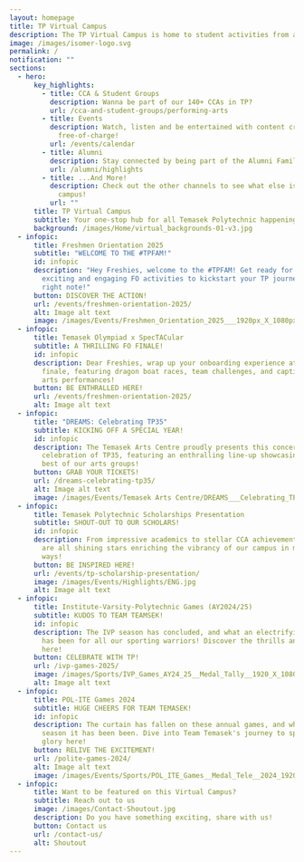 ```yaml
---
layout: homepage
title: TP Virtual Campus
description: The TP Virtual Campus is home to student activities from all across TP!
image: /images/isomer-logo.svg
permalink: /
notification: ""
sections:
  - hero:
      key_highlights:
        - title: CCA & Student Groups
          description: Wanna be part of our 140+ CCAs in TP?
          url: /cca-and-student-groups/performing-arts
        - title: Events
          description: Watch, listen and be entertained with content created by TP,
            free-of-charge!
          url: /events/calendar
        - title: Alumni
          description: Stay connected by being part of the Alumni Family!
          url: /alumni/highlights
        - title: ...And More!
          description: Check out the other channels to see what else is happening around
            campus!
          url: ""
      title: TP Virtual Campus
      subtitle: Your one-stop hub for all Temasek Polytechnic happenings
      background: /images/Home/virtual_backgrounds-01-v3.jpg
  - infopic:
      title: Freshmen Orientation 2025
      subtitle: "WELCOME TO THE #TPFAM!"
      id: infopic
      description: "Hey Freshies, welcome to the #TPFAM! Get ready for a series of
        exciting and engaging FO activities to kickstart your TP journey on the
        right note!"
      button: DISCOVER THE ACTION!
      url: /events/freshmen-orientation-2025/
      alt: Image alt text
      image: /images/Events/Freshmen_Orientation_2025___1920px_X_1080px.jpg
  - infopic:
      title: Temasek Olympiad x SpecTACular
      subtitle: A THRILLING FO FINALE!
      id: infopic
      description: Dear Freshies, wrap up your onboarding experience at this special
        finale, featuring dragon boat races, team challenges, and captivating
        arts performances!
      button: BE ENTHRALLED HERE!
      url: /events/freshmen-orientation-2025/
      alt: Image alt text
  - infopic:
      title: "DREAMS: Celebrating TP35"
      subtitle: KICKING OFF A SPECIAL YEAR!
      id: infopic
      description: The Temasek Arts Centre proudly presents this concert staged in
        celebration of TP35, featuring an enthralling line-up showcasing the
        best of our arts groups!
      button: GRAB YOUR TICKETS!
      url: /dreams-celebrating-tp35/
      alt: Image alt text
      image: /images/Events/Temasek Arts Centre/DREAMS___Celebrating_TP35.png
  - infopic:
      title: Temasek Polytechnic Scholarships Presentation
      subtitle: SHOUT-OUT TO OUR SCHOLARS!
      id: infopic
      description: From impressive academics to stellar CCA achievements, our scholars
        are all shining stars enriching the vibrancy of our campus in meaningful
        ways!
      button: BE INSPIRED HERE!
      url: /events/tp-scholarship-presentation/
      image: /images/Events/Highlights/ENG.jpg
      alt: Image alt text
  - infopic:
      title: Institute-Varsity-Polytechnic Games (AY2024/25)
      subtitle: KUDOS TO TEAM TEAMSEK!
      id: infopic
      description: The IVP season has concluded, and what an electrifying journey it
        has been for all our sporting warriors! Discover the thrills and spills
        here!
      button: CELEBRATE WITH TP!
      url: /ivp-games-2025/
      image: /images/Sports/IVP_Games_AY24_25__Medal_Tally__1920_X_1080.jpg
      alt: Image alt text
  - infopic:
      title: POL-ITE Games 2024
      subtitle: HUGE CHEERS FOR TEAM TEMASEK!
      id: infopic
      description: The curtain has fallen on these annual games, and what a thrilling
        season it has been been. Dive into Team Temasek's journey to sporting
        glory here!
      button: RELIVE THE EXCITEMENT!
      url: /polite-games-2024/
      alt: Image alt text
      image: /images/Events/Sports/POL_ITE_Games__Medal_Tele__2024_1920_X_1080.jpg
  - infopic:
      title: Want to be featured on this Virtual Campus?
      subtitle: Reach out to us
      image: /images/Contact-Shoutout.jpg
      description: Do you have something exciting, share with us!
      button: Contact us
      url: /contact-us/
      alt: Shoutout
---
```

